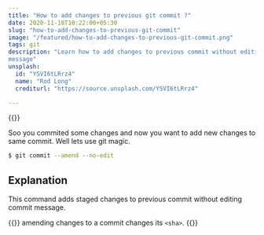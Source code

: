 ```yaml
---
title: "How to add changes to previous git commit ?"
date: 2020-11-18T10:22:00+05:30
slug: "how-to-add-changes-to-previous-git-commit"
image: "/featured/how-to-add-changes-to-previous-git-commit.png"
tags: git
description: "Learn how to add changes to previous commit without editing commit
message"
unsplash: 
  id: "YSVI6tLRrz4"
  name: "Rod Long" 
  crediturl: "https://source.unsplash.com/YSVI6tLRrz4"

---
```


{{<unsplash>}}

Soo you commited some changes and now you want to add new changes to same
commit. Well lets use git magic.

```bash
$ git commit --amend --no-edit
```

## Explanation
This command adds staged changes to previous commit without editing commit
message.

{{<note>}}
amending changes to a commit changes its `<sha>`.
{{</note>}}
